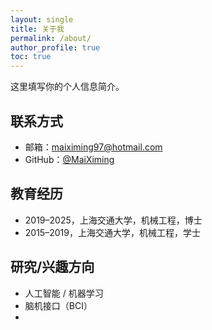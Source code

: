 ```yaml
---
layout: single
title: 关于我
permalink: /about/
author_profile: true
toc: true
---
```


这里填写你的个人信息简介。

## 联系方式
- 邮箱：maiximing97@hotmail.com
- GitHub：[@MaiXiming](https://github.com/MaiXiming)

## 教育经历
- 2019–2025，上海交通大学，机械工程，博士
- 2015–2019，上海交通大学，机械工程，学士
<!-- - 2012-2015，深圳中学，高中 -->

## 研究/兴趣方向
- 人工智能 / 机器学习
- 脑机接口（BCI）
- 
